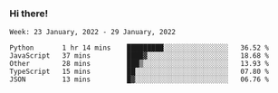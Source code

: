 ### Hi there!

<!--START_SECTION:waka-->
```text
Week: 23 January, 2022 - 29 January, 2022

Python       1 hr 14 mins    █████████░░░░░░░░░░░░░░░░   36.52 % 
JavaScript   37 mins         ████▓░░░░░░░░░░░░░░░░░░░░   18.68 % 
Other        28 mins         ███▒░░░░░░░░░░░░░░░░░░░░░   13.93 % 
TypeScript   15 mins         ██░░░░░░░░░░░░░░░░░░░░░░░   07.80 % 
JSON         13 mins         █▓░░░░░░░░░░░░░░░░░░░░░░░   06.76 % 
```
<!--END_SECTION:waka-->

